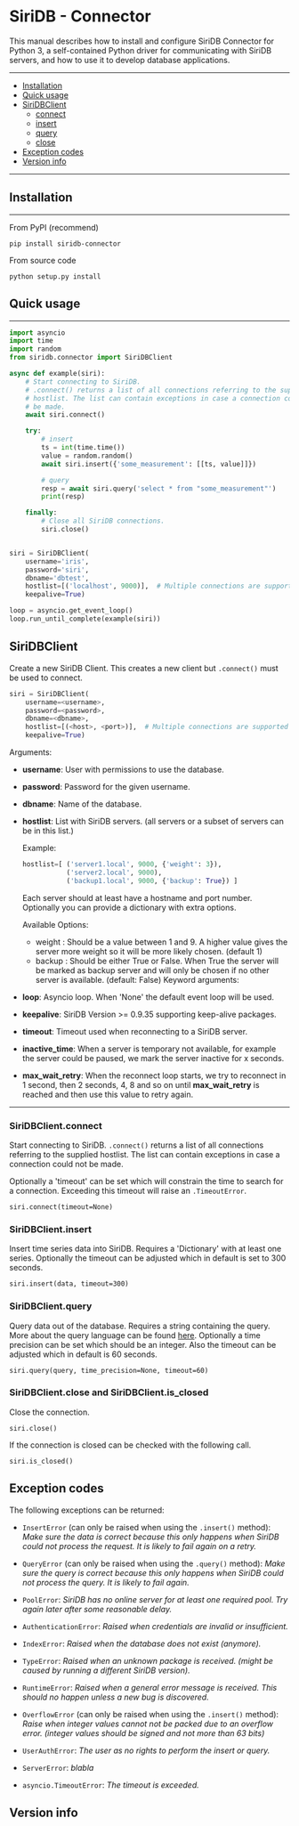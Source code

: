 SiriDB - Connector
==================

This manual describes how to install and configure SiriDB Connector for Python 3, a self-contained Python driver for communicating with SiriDB servers, and how to use it to develop database applications.


---------------------------------------
  * [Installation](#installation)
  * [Quick usage](#quick-usage)
  * [SiriDBClient](#siridbclient)
    * [connect](#siridbclientconnect)
    * [insert](#siridbclientinsert)
    * [query](#siridbclientquery)
    * [close](#siridbclientclose)
  * [Exception codes](#exception-codes)
  * [Version info](#version-info)

---------------------------------------

## Installation
------------

From PyPI (recommend)

```
pip install siridb-connector
```

From source code

```
python setup.py install
```


## Quick usage
-------

```python
import asyncio
import time
import random
from siridb.connector import SiriDBClient

async def example(siri):
    # Start connecting to SiriDB.
    # .connect() returns a list of all connections referring to the supplied
    # hostlist. The list can contain exceptions in case a connection could not
    # be made.
    await siri.connect()

    try:
        # insert
        ts = int(time.time())
        value = random.random()
        await siri.insert({'some_measurement': [[ts, value]]})

        # query
        resp = await siri.query('select * from "some_measurement"')
        print(resp)

    finally:
        # Close all SiriDB connections.
        siri.close()


siri = SiriDBClient(
    username='iris',
    password='siri',
    dbname='dbtest',
    hostlist=[('localhost', 9000)],  # Multiple connections are supported
    keepalive=True)

loop = asyncio.get_event_loop()
loop.run_until_complete(example(siri))
```


## SiriDBClient
Create a new SiriDB Client. This creates a new client but `.connect()` must be used to connect.

```python
siri = SiriDBClient(
    username=<username>,
    password=<password>,
    dbname=<dbname>,
    hostlist=[(<host>, <port>)],  # Multiple connections are supported
    keepalive=True)
```

Arguments:
* __username__: User with permissions to use the database.
* __password__: Password for the given username.
* __dbname__: Name of the database.
* __hostlist__: List with SiriDB servers. (all servers or a subset of
  servers can be in this list.)

    Example:
    ```python
    hostlist=[ ('server1.local', 9000, {'weight': 3}),
               ('server2.local', 9000),
               ('backup1.local', 9000, {'backup': True}) ]
    ```
    Each server should at least have a hostname and port
    number. Optionally you can provide a dictionary with
    extra options.

    Available Options:
    - weight : Should be a value between 1 and 9. A higher
                value gives the server more weight so it will
                be more likely chosen. (default 1)
    - backup : Should be either True or False. When True the
                server will be marked as backup server and
                will only be chosen if no other server is
                available. (default: False)
Keyword arguments:
* __loop__: Asyncio loop. When 'None' the default event loop will be used.
* __keepalive__: SiriDB Version >= 0.9.35 supporting keep-alive packages.
* __timeout__: Timeout used when reconnecting to a SiriDB server.
* __inactive_time__: When a server is temporary not available, for
example the server could be paused, we mark the server inactive for x seconds.
* __max_wait_retry__: When the reconnect loop starts, we try to reconnect in 1 second, then 2 seconds, 4, 8 and so on until __max_wait_retry__ is reached and then use this value to retry again.
******************************************************************************

### SiriDBClient.connect

Start connecting to SiriDB. `.connect()` returns a list of all connections referring to the supplied hostlist. The list can contain exceptions in case a connection could not be made.

Optionally a 'timeout' can be set which will constrain the time to search for a connection. Exceeding this timeout will raise an `.TimeoutError`.

```
siri.connect(timeout=None)
```

### SiriDBClient.insert

Insert time series data into SiriDB. Requires a 'Dictionary' with at least one series.
Optionally the timeout can be adjusted which in default is set to 300 seconds.

```
siri.insert(data, timeout=300)
```

### SiriDBClient.query

Query data out of the database. Requires a string containing the query. More about the query language can be found <a href="http://siridb.net/doc" target="_blank">here</a>. Optionally a time precision can be set which should be an integer. Also the timeout can be adjusted which in default is 60 seconds.

```
siri.query(query, time_precision=None, timeout=60)
```

### SiriDBClient.close and SiriDBClient.is_closed

Close the connection.

```
siri.close()
```

If the connection is closed can be checked with the following call.

```
siri.is_closed()
```

## Exception codes

The following exceptions can be returned:

- `InsertError` (can only be raised when using the `.insert()` method):
 *Make sure the data is correct because this only happens when SiriDB could not process the request. It is likely to fail again on a retry.*
- `QueryError` (can only be raised when using the `.query()` method):
 *Make sure the query is correct because this only happens when SiriDB could not process the query. It is likely to fail again.*
- `PoolError`:
 *SiriDB has no online server for at least one required pool. Try again later after some reasonable delay.*
- `AuthenticationError`:
 *Raised when credentials are invalid or insufficient.*
- `IndexError`:
 *Raised when the database does not exist (anymore).*
- `TypeError`:
 *Raised when an unknown package is received. (might be caused by running a different SiriDB version).*
- `RuntimeError`:
 *Raised when a general error message is received. This should no happen unless a new bug is discovered.*
- `OverflowError` (can only be raised when using the `.insert()` method):
 *Raise when integer values cannot not be packed due to an overflow error. (integer values should be signed and not more than 63 bits)*
- `UserAuthError`:
 *The user as no rights to perform the insert or query.*


- `ServerError`:
 *blabla*
- `asyncio.TimeoutError`:
 *The timeout is exceeded.*


## Version info
